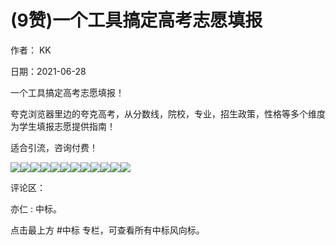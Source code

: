 
# (9赞)一个工具搞定高考志愿填报

作者： KK

日期：2021-06-28

一个工具搞定高考志愿填报！

夸克浏览器里边的夸克高考，从分数线，院校，专业，招生政策，性格等多个维度为学生填报志愿提供指南！

适合引流，咨询付费！

![](img/gaokao-xiangguan_0556.png)![](img/gaokao-xiangguan_0561.png)![](img/gaokao-xiangguan_0566.png)![](img/gaokao-xiangguan_0571.png)![](img/gaokao-xiangguan_0576.png)![](img/gaokao-xiangguan_0581.png)![](img/gaokao-xiangguan_0586.png)![](img/gaokao-xiangguan_0591.png)![](img/gaokao-xiangguan_0596.png)![](img/gaokao-xiangguan_0601.png)![](img/gaokao-xiangguan_0606.png)![](img/gaokao-xiangguan_0611.png)

评论区：

亦仁 : 中标。

点击最上方 #中标  专栏，可查看所有中标风向标。
